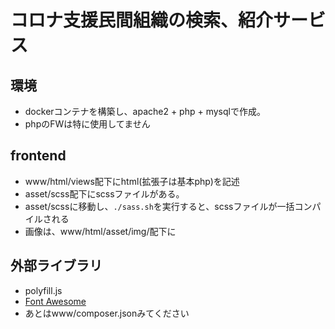 # コロナ支援民間組織の検索、紹介サービス

## 環境
- dockerコンテナを構築し、apache2 + php + mysqlで作成。
- phpのFWは特に使用してません

## frontend
- www/html/views配下にhtml(拡張子は基本php)を記述
- asset/scss配下にscssファイルがある。
- asset/scssに移動し、```./sass.sh```を実行すると、scssファイルが一括コンパイルされる
- 画像は、www/html/asset/img/配下に

## 外部ライブラリ
- polyfill.js
- [Font Awesome](https://fontawesome.com/)
- あとはwww/composer.jsonみてください
